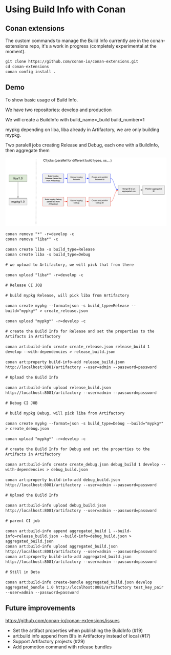 Using Build Info with Conan
===========================

Conan extensions
----------------

The custom commands to manage the Build Info currently are in the conan-extensions repo,
it's a work in progress (completely experimental at the moment).

```
git clone https://github.com/conan-io/conan-extensions.git
cd conan-extensions
conan config install .
```

Demo
----

To show basic usage of Build Info.

We have two repositories: develop and production

We will create a BuildInfo with build_name=<config>_build build_number=1

mypkg depending on liba, liba already in Artifactory, we are only building mypkg.

Two paralell jobs creating Release and Debug, each one with a BuildInfo, then aggregate
them

![Alt build](diagram.png?raw=true)

```
conan remove "*" -r=develop -c
conan remove "liba*" -c

conan create liba -s build_type=Release
conan create liba -s build_type=Debug

# we upload to Artifactory, we will pick that from there

conan upload "liba*" -r=develop -c

# Release CI JOB

# build mypkg Release, will pick liba from Artifactory

conan create mypkg --format=json -s build_type=Release --build="mypkg*" > create_release.json

conan upload "mypkg*" -r=develop -c

# create the Build Info for Release and set the properties to the Artifacts in Artifactory

conan art:build-info create create_release.json release_build 1 develop --with-dependencies > release_build.json

conan art:property build-info-add release_build.json http://localhost:8081/artifactory --user=admin --password=password

# Upload the Build Info

conan art:build-info upload release_build.json http://localhost:8081/artifactory --user=admin --password=password

# Debug CI JOB

# build mypkg Debug, will pick liba from Artifactory

conan create mypkg --format=json -s build_type=Debug --build="mypkg*" > create_debug.json

conan upload "mypkg*" -r=develop -c

# create the Build Info for Debug and set the properties to the Artifacts in Artifactory

conan art:build-info create create_debug.json debug_build 1 develop --with-dependencies > debug_build.json

conan art:property build-info-add debug_build.json http://localhost:8081/artifactory --user=admin --password=password

# Upload the Build Info

conan art:build-info upload debug_build.json http://localhost:8081/artifactory --user=admin --password=password

# parent CI job

conan art:build-info append aggregated_build 1 --build-info=release_build.json --build-info=debug_build.json > aggregated_build.json
conan art:build-info upload aggregated_build.json http://localhost:8081/artifactory --user=admin --password=password
conan art:property build-info-add aggregated_build.json http://localhost:8081/artifactory --user=admin --password=password

# Still in Beta

conan art:build-info create-bundle aggregated_build.json develop aggregated_bundle 1.0 http://localhost:8081/artifactory test_key_pair --user=admin --password=password
```

Future improvements
-------------------

https://github.com/conan-io/conan-extensions/issues

- Set the artifact properties when publishing the BuildInfo (#19)
- art:build info append from BI’s in Artifactory instead of local (#17)
- Support Artifactory projects (#29)
- Add promotion command with release bundles
